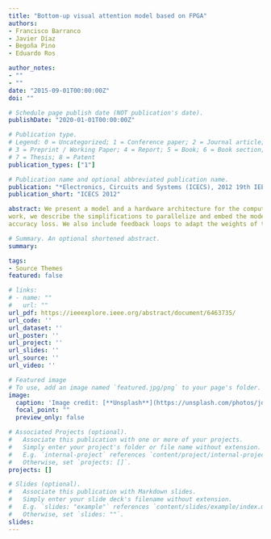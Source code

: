 ```yaml
---
title: "Bottom-up visual attention model based on FPGA"
authors:
- Francisco Barranco
- Javier Díaz 
- Begoña Pino
- Eduardo Ros

author_notes:
- ""
- ""
date: "2015-09-01T00:00:00Z"
doi: ""

# Schedule page publish date (NOT publication's date).
publishDate: "2020-01-01T00:00:00Z"

# Publication type.
# Legend: 0 = Uncategorized; 1 = Conference paper; 2 = Journal article;
# 3 = Preprint / Working Paper; 4 = Report; 5 = Book; 6 = Book section;
# 7 = Thesis; 8 = Patent
publication_types: ["1"]

# Publication name and optional abbreviated publication name.
publication: "*Electronics, Circuits and Systems (ICECS), 2012 19th IEEE International Conference on,*"
publication_short: "ICECS 2012"

abstract: We present a model and a hardware architecture for the computation of bottom-up inherent visual attention for FPGA. The bottom-up inherent attention is generated including local energy, local orientation maps, and red-green and blue-yellow color opponencies. In this
work, we describe the simplifications to parallelize and embed the model without significant
accuracy loss. We also include feedback loops to adapt the weights of the features, depending on the target application.

# Summary. An optional shortened abstract.
summary: 

tags:
- Source Themes
featured: false

# links:
# - name: ""
#   url: ""
url_pdf: https://ieeexplore.ieee.org/abstract/document/6463735/
url_code: ''
url_dataset: ''
url_poster: ''
url_project: ''
url_slides: ''
url_source: ''
url_video: ''

# Featured image
# To use, add an image named `featured.jpg/png` to your page's folder. 
image:
  caption: 'Image credit: [**Unsplash**](https://unsplash.com/photos/jdD8gXaTZsc)'
  focal_point: ""
  preview_only: false

# Associated Projects (optional).
#   Associate this publication with one or more of your projects.
#   Simply enter your project's folder or file name without extension.
#   E.g. `internal-project` references `content/project/internal-project/index.md`.
#   Otherwise, set `projects: []`.
projects: []

# Slides (optional).
#   Associate this publication with Markdown slides.
#   Simply enter your slide deck's filename without extension.
#   E.g. `slides: "example"` references `content/slides/example/index.md`.
#   Otherwise, set `slides: ""`.
slides:
---
```


